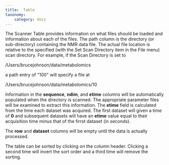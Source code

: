 ```yaml
---
title:  Table
taxonomy:
    category: docs
---
```


The Scanner Table provides information on what files should be loaded and information about each of the files.  The path column is the directory (or sub-directory) containing the NMR data file.  The actual file location is relative to the specified (with the Set Scan Directory item in the File menu) scan directory.  For example, if the Scan Directory is set to

/Users/brucejohnson/data/metabolomics

a path entry of "100" will specify a file at

/Users/brucejohnson/data/metabolomics/10


Information in the **sequence**, **ndim**, and **etime** columns will be automatically populated when the directory is scanned.  The appropriate parameter files will be examined to extract this information.  The **etime** field is calculated from the time each dataset was acquired.  The first dataset will given a time of **0** and subsequent datasets will have an **etime** value equal to their acquisition time minus that of the firrst dataset (in seconds).

The **row** and **dataset** columns will be empty until the data is actually processed.

The table can be sorted by clicking on the column header.  Clicking a second time will invert the sort order and a third time will remove the sorting.
